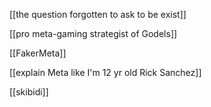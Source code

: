 

[[the question forgotten to ask to be exist]]

[[pro meta-gaming strategist of Godels]]

[[FakerMeta]]


[[explain Meta like I'm 12 yr old  Rick Sanchez]]

[[skibidi]]
